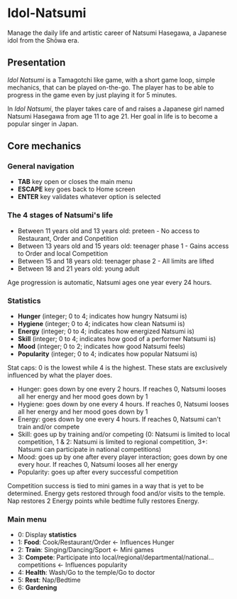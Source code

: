 # Idol-Natsumi
Manage the daily life and artistic career of Natsumi Hasegawa, a Japanese idol from the Shōwa era.

## Presentation

*Idol Natsumi* is a Tamagotchi like game, with a short game loop, simple mechanics, that can be played on-the-go. The player has to be able to progress in the game even by just playing it for 5 minutes.

In *Idol Natsumi*, the player takes care of and raises a Japanese girl named Natsumi Hasegawa from age 11 to age 21. Her goal in life is to become a popular singer in Japan.

## Core mechanics

### General navigation

* **TAB** key open or closes the main menu
* **ESCAPE** key goes back to Home screen
* **ENTER** key validates whatever option is selected

### The 4 stages of Natsumi's life

* Between 11 years old and 13 years old: preteen - No access to Restaurant, Order and Conpetition
* Between 13 years old and 15 years old: teenager phase 1 - Gains access to Order and local Competition
* Between 15 and 18 years old: teenager phase 2 - All limits are lifted
* Between 18 and 21 years old: young adult

Age progression is automatic, Natsumi ages one year every 24 hours.

### Statistics

* **Hunger** (integer; 0 to 4; indicates how hungry Natsumi is)
* **Hygiene** (integer; 0 to 4; indicates how clean Natsumi is)
* **Energy** (integer; 0 to 4; indicates how energized Natsumi is)
* **Skill** (integer; 0 to 4; indicates how good of a performer Natsumi is)
* **Mood** (integer; 0 to 2; indicates how good Natsumi feels)
* **Popularity** (integer; 0 to 4; indicates how popular Natsumi is)

Stat caps: 0 is the lowest while 4 is the highest. These stats are exclusively influenced by what the player does.

* Hunger: goes down by one every 2 hours. If reaches 0, Natsumi looses all her energy and her mood goes down by 1
* Hygiene: goes down by one every 4 hours. If reaches 0, Natsumi looses all her energy and her mood goes down by 1
* Energy: goes down by one every 4 hours. If reaches 0, Natsumi can't train and/or compete
* Skill: goes up by training and/or competing (0: Natsumi is limited to local competition, 1 & 2: Natsumi is limited to regional competition, 3+: Natsumi can participate in national competitions)
* Mood: goes up by one after every player interaction; goes down by one every hour. If reaches 0, Natsumi looses all her energy
* Popularity: goes up after every successful competition

Competition success is tied to mini games in a way that is yet to be determined.
Energy gets restored through food and/or visits to the temple.
Nap restores 2 Energy points while bedtime fully restores Energy.

### Main menu

* 0: Display **statistics**
* 1: **Food**: Cook/Restaurant/Order <- Influences Hunger
* 2: **Train**: Singing/Dancing/Sport <- Mini games
* 3: **Compete**: Participate into local/regional/departmental/national... competitions <- Influences popularity
* 4: **Health**: Wash/Go to the temple/Go to doctor
* 5: **Rest**: Nap/Bedtime
* 6: **Gardening**


